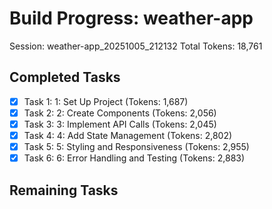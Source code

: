 # Build Progress: weather-app
Session: weather-app_20251005_212132
Total Tokens: 18,761

## Completed Tasks
- [x] Task 1: 1: Set Up Project (Tokens: 1,687)
- [x] Task 2: 2: Create Components (Tokens: 2,056)
- [x] Task 3: 3: Implement API Calls (Tokens: 2,045)
- [x] Task 4: 4: Add State Management (Tokens: 2,802)
- [x] Task 5: 5: Styling and Responsiveness (Tokens: 2,955)
- [x] Task 6: 6: Error Handling and Testing (Tokens: 2,883)

## Remaining Tasks
